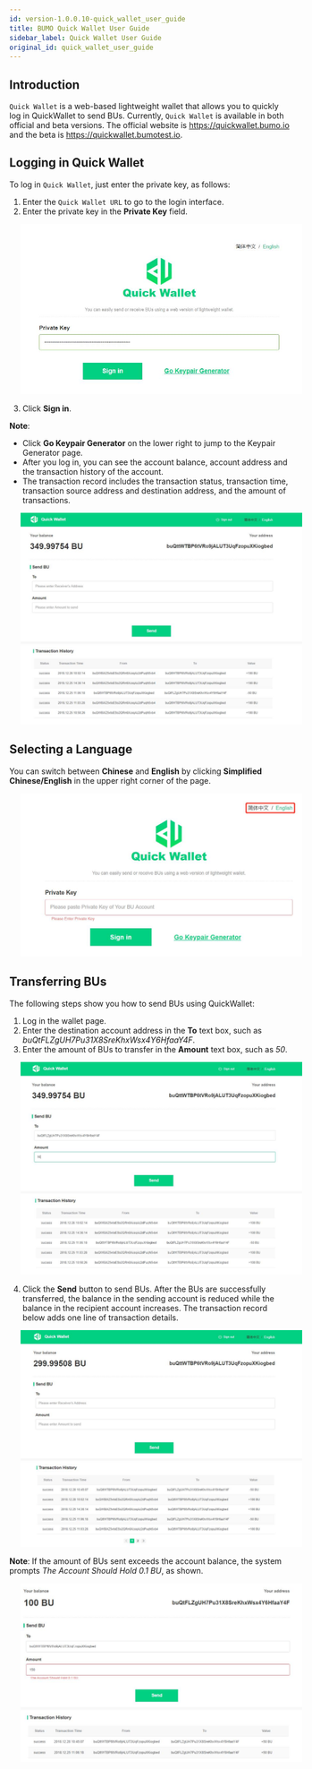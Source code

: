 ```yaml
---
id: version-1.0.0.10-quick_wallet_user_guide
title: BUMO Quick Wallet User Guide
sidebar_label: Quick Wallet User Guide
original_id: quick_wallet_user_guide
---
```


## Introduction

`Quick Wallet` is a web-based lightweight wallet that allows you to quickly log in QuickWallet to send BUs. Currently, `Quick Wallet` is available in both official and beta versions. The official website is https://quickwallet.bumo.io and the beta is https://quickwallet.bumotest.io.

## Logging in Quick Wallet

To log in `Quick Wallet`, just enter the private key, as follows:
1. Enter the `Quick Wallet URL` to go to the login interface.
2. Enter the private key in the **Private Key** field.

<img src="/docs/assets/quickwallet_1.jpg"
     style= "margin-left: 20px">

3. Click **Sign in**.

**Note**:
* Click **Go Keypair Generator** on the lower right to jump to the Keypair Generator page. 
* After you log in, you can see the account balance, account address and the transaction history of the account.
* The transaction record includes the transaction status, transaction time, transaction source address and destination address, and the amount of transactions.

<img src="/docs/assets/quickwallet_2.jpg"
     style= "margin-left: 20px">

## Selecting a Language

You can switch between **Chinese** and **English** by clicking **Simplified Chinese/English** in the upper right corner of the page.

<img src="/docs/assets/quickwallet_3.jpg"
     style= "margin-left: 20px">

## Transferring BUs

The following steps show you how to send BUs using QuickWallet:
1. Log in the wallet page.
2. Enter the destination account address in the **To** text box, such as *buQtFLZgUH7Pu31X8SreKhxWsx4Y6HfaaY4F*.
3. Enter the amount of BUs to transfer in the **Amount** text box, such as *50*.

<img src="/docs/assets/quickwallet_4.jpg"
     style= "margin-left: 20px">

4. Click the **Send** button to send BUs. After the BUs are successfully transferred, the balance in the sending account is reduced while the balance in the recipient account increases. The transaction record below adds one line of transaction details.    

<img src="/docs/assets/quickwallet_5.jpg"
     style= "margin-left: 20px">

**Note**: If the amount of BUs sent exceeds the account balance, the system prompts *The Account Should Hold 0.1 BU*, as shown.


<img src="/docs/assets/quickwallet_6.jpg"
     style= "margin-left: 20px">